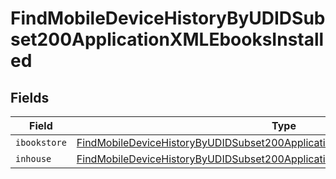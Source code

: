 # FindMobileDeviceHistoryByUDIDSubset200ApplicationXMLEbooksInstalled


## Fields

| Field                                                                                                                                                                                       | Type                                                                                                                                                                                        | Required                                                                                                                                                                                    | Description                                                                                                                                                                                 |
| ------------------------------------------------------------------------------------------------------------------------------------------------------------------------------------------- | ------------------------------------------------------------------------------------------------------------------------------------------------------------------------------------------- | ------------------------------------------------------------------------------------------------------------------------------------------------------------------------------------------- | ------------------------------------------------------------------------------------------------------------------------------------------------------------------------------------------- |
| `ibookstore`                                                                                                                                                                                | [FindMobileDeviceHistoryByUDIDSubset200ApplicationXMLEbooksInstalledIbookstore](../../models/operations/findmobiledevicehistorybyudidsubset200applicationxmlebooksinstalledibookstore.md)[] | :heavy_minus_sign:                                                                                                                                                                          | N/A                                                                                                                                                                                         |
| `inhouse`                                                                                                                                                                                   | [FindMobileDeviceHistoryByUDIDSubset200ApplicationXMLEbooksInstalledInhouse](../../models/operations/findmobiledevicehistorybyudidsubset200applicationxmlebooksinstalledinhouse.md)[]       | :heavy_minus_sign:                                                                                                                                                                          | N/A                                                                                                                                                                                         |